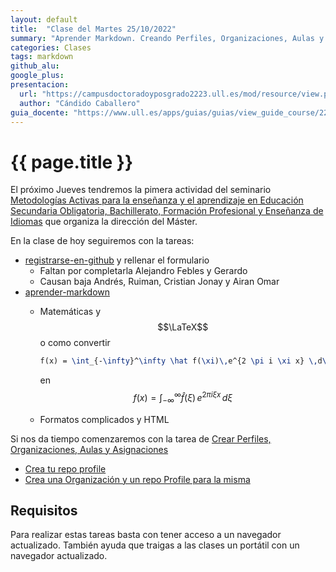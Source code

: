 ```yaml
---
layout: default
title:  "Clase del Martes 25/10/2022"
summary: "Aprender Markdown. Creando Perfiles, Organizaciones, Aulas y Asignaciones"
categories: Clases
tags: markdown 
github_alu: 
google_plus: 
presentacion: 
  url: "https://campusdoctoradoyposgrado2223.ull.es/mod/resource/view.php?id=843"
  author: "Cándido Caballero"
guia_docente: "https://www.ull.es/apps/guias/guias/view_guide_course/2223/125771143"
---
```


# {{ page.title }}

El próximo Jueves tendremos la pimera actividad del seminario [Metodologías Activas para la enseñanza y el aprendizaje en Educación Secundaria Obligatoria, Bachillerato, Formación Profesional y Enseñanza de Idiomas](https://campusdoctoradoyposgrado2223.ull.es/course/view.php?id=2223110052#section-5) que organiza la dirección del Máster.

En la clase de hoy seguiremos  con la tareas:

* [registrarse-en-github]({{site.baseurl}}/tema0-introduccion/practicas/registrarse-en-github/) y rellenar el formulario
  * Faltan por completarla Alejandro Febles y Gerardo
  * Causan baja Andrés, Ruiman, Cristian Jonay y Airan Omar
* [aprender-markdown]({{site.baseurl}}/tema0-introduccion/practicas/aprender-markdown/)
  * Matemáticas y $$\LaTeX$$ o como convertir 
   
    ```tex
    f(x) = \int_{-\infty}^\infty \hat f(\xi)\,e^{2 \pi i \xi x} \,d\xi
    ```  
    en $$f(x) = \int_{-\infty}^\infty \hat f(\xi)\,e^{2 \pi i \xi x} \,d\xi$$
  * Formatos complicados y HTML

Si nos da tiempo comenzaremos con la tarea de [Crear Perfiles, Organizaciones, Aulas y Asignaciones]({{site.baseurl}}/practicas/creando-un-perfil)

* [Crea tu repo profile]({{site.baseurl}}/practicas/creando-un-perfil#crea-tu-repo-profile)
* [Crea una Organización y un repo Profile para la misma]({{site.baseurl}}/practicas/creando-un-perfil#crea-una-organizaci%C3%B3n-y-un-repo-profile-para-la-misma)

## Requisitos

Para realizar estas tareas basta con tener acceso a un navegador actualizado. 
También ayuda que traigas a las clases un portátil con un navegador actualizado.


